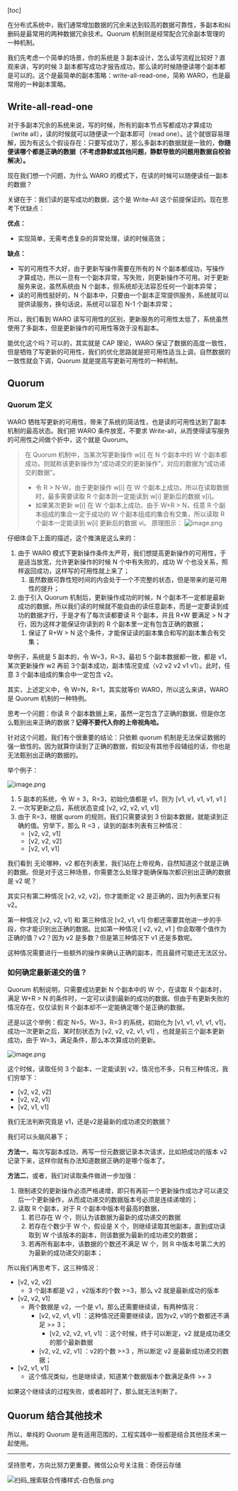 [toc]

在分布式系统中，我们通常增加数据的冗余来达到较高的数据可靠性，多副本和纠删码是最常用的两种数据冗余技术。Quorum 机制则是经常配合冗余副本管理的一种机制。

我们先考虑一个简单的场景，你的系统是 3 副本设计，怎么读写流程比较好？直观来讲，写的时候 3 副本都写成功才报告成功，那么读的时候随便读哪个副本都是可以的。这个是最简单的副本策略：write-all-read-one，简称 WARO，也是最常用的一种副本策略。

## Write-all-read-one

对于多副本冗余的系统来说，写的时候，所有的副本节点写都成功才算成功（write all），读的时候就可以随便读一个副本即可（read one）。这个就很容易理解，因为有这么个假设存在：只要写成功了，那么多副本的数据就是一致的，**你随便读哪个都是正确的数据（不考虑静默或其他问题，静默导致的问题用数据自校验解决）。**

现在我们想一个问题，为什么 WARO 的模式下，在读的时候可以随便读任一副本的数据？

关键在于：我们读的是写成功的数据，这个是 Write-All 这个前提保证的。现在思考下优缺点：

**优点：**

- 实现简单，无需考虑复杂的异常处理，读的时候高效；

**缺点：**

- 写的可用性不大好，由于更新写操作需要在所有的 N 个副本都成功，写操作才算成功，所以一旦有一个副本异常，写失败，则更新操作不可用。对于更新服务来说，虽然系统由 N 个副本，但系统却无法容忍任何一个副本异常；
- 读的可用性挺好的，N 个副本中，只要由一个副本正常提供服务，系统就可以提供读服务，换句话说，系统可以容忍 N-1 个副本异常；

所以，我们看到 WARO 读写可用性的区别，更新服务的可用性太低了，系统虽然使用了多副本，但是更新操作的可用性等效于没有副本。

能优化这个吗？可以的，其实就是 CAP 理论，WARO 保证了数据的高度一致性，但是牺牲了写更新的可用性，我们的优化思路就是把可用性适当上调，自然数据的一致性就会下调，Quorum 就是提高写更新可用性的一种机制。

## Quorum 

### Quorum 定义

WARO 牺牲写更新的可用性，带来了系统的简洁性，也是读的可用性达到了副本机制的最高状态。我们把 WARO 条件放宽，不要求 Write-all，从而使得读写服务的可用性之间做个折中，这个就是 Quorum。

> 在 Quorum 机制中，当某次写更新操作 w[i] 在 N 个副本中的 W 个副本都成功，则就称该更新操作为“成功递交的更新操作”，对应的数据为“成功递交的数据”。
> - 令 R > N-W，由于更新操作 w[i] 在 W 个副本上成功，所以在读取数据时，最多需要读取 R 个副本则一定能读到 w[i]  更新后的数据 v[i]。
> - 如果某次更新 w[i] 在 W 个副本上成功，由于 W+R > N，任意 R 个副本组成的集合一定于成功的 W 个副本组成的集合有交集，所以读取 R 个副本一定能读到 w[i] 更新后的数据 vi。
> 原理图示：
> ![image.png](https://upload-images.jianshu.io/upload_images/14414032-8b6501fb4a2ba328.png?imageMogr2/auto-orient/strip%7CimageView2/2/w/1240)


仔细体会下上面的描述，这个推演是这么来的：

1. 由于 WARO 模式下更新操作条件太严苛，我们想提高更新操作的可用性，于是适当放宽，允许更新操作的时候 N 个中有失败的，成功 W 个也没关系，照样返回成功，这样写的可用性就上来了；
    1. 虽然数据可靠性短时间的内会处于一个不完整的状态，但是带来的是可用性的提升；
2. 由于引入 Quorum 机制后，更新操作成功的时候，N 个副本不一定都是最新成功的数据，所以我们读的时候就不能自由的读任意副本，而是一定要读到成功的数据才行，于是才有了每次读都要读 R 个副本，并且 R+W 要满足 > N 才行，因为这样才能保证你读到的 R 个副本里一定有包含正确的数据；
    1. 保证了 R+W > N 这个条件，才能保证读的副本集合和写的副本集合有交集；

举例子，系统是 5 副本的，令 W=3，R=3，最初 5 个副本数据都一致，都是 v1，某次更新操作 w2 再前 3个副本成功，副本情况变成（v2 v2 v2 v1 v1）。此时，任意 3 个副本组成的集合中一定包含 v2。

其实，上述定义中，令 W=N，R=1，其实就等价 WARO，所以这么来讲，WARO 是 Quorum 机制的一种特例。

思考一个问题：你读 R 个副本数据上来，虽然一定包含了正确的数据，但是你怎么甄别出来正确的数据？**记得不要代入你的上帝视角哈。**

针对这个问题，我们有个很重要的结论：只依赖 quorum 机制是无法保证数据的强一致性的。因为就算你读到了正确的数据，假如没有其他手段辅组的话，你也是无法甄别出正确的数据的。

举个例子：

![image.png](https://upload-images.jianshu.io/upload_images/14414032-abd84a6dec786d56.png?imageMogr2/auto-orient/strip%7CimageView2/2/w/1240)

1. 5 副本的系统，令 W = 3，R=3，初始化值都是 v1，则为 [v1, v1, v1, v1, v1 ]
2. 一次写更新之后，系统状态变成 [v2, v2, v2, v1, v1]
3. 由于 R=3，根据 qurom 的规则，我们只需要读到 3 份副本数据，就能读到正确的值。穷举下，那么 R =3 ，读到的副本列表有三种情况：
    - [v2, v2, v1]
    - [v2, v2, v2]
    - [v2, v1, v1]

我们看到 无论哪种，v2 都在列表里，我们站在上帝视角，自然知道这个就是正确的数据。但是对于这三种场景，你需要怎么处理才能确保每次都识别出正确的数据是 v2 呢？

其实只有第二种情况 [v2, v2, v2]，你才能断定 v2 是正确的，因为列表里只有 v2。

第一种情况 [v2, v2, v1] 和 第三种情况 [v2, v1, v1] 你都还需要其他进一步的手段，你才能识别出正确的数据。比如第一种情况 [ v2, v2, v1 ] 你会取哪个值作为正确的值？v2？因为 v2 是多数？但是第三种情况下 v1 还是多数呢。

这种情况需要进行一些额外的操作来确认正确的副本，而且最终可能还无法区分。

### 如何确定最新递交的值？

Quorum 机制说明，只需要成功更新 N 个副本中的 W 个，在读取 R 个副本时，满足 W+R > N 的条件时，一定可以读到最新的成功的数据。但由于有更新失败的情况存在，仅仅读到 R 个副本却不一定能确定哪个是正确的数据。

还是以这个举例：假定 N=5，W=3，R=3 的系统，初始化为 [v1, v1, v1, v1, v1]，成功一次更新之后，某时刻状态为 [v2, v2, v2, v1, v1] ，也就是前三个副本更新成功，由于 W=3，满足条件，那么本次算成功的更新。

![image.png](https://upload-images.jianshu.io/upload_images/14414032-63845cf299cb223b.png?imageMogr2/auto-orient/strip%7CimageView2/2/w/1240)

这个时候，读取任何 3 个副本，一定能读到 v2，情况也不多，只有三种情况，我们穷举下：

- [v2, v2, v2]
- [v2, v2, v1]
- [v2, v1, v1]

我们无法判断究竟是 v1，还是v2是最新的成功递交的数据？

我们可以头脑风暴下；

**方法一**，每次写副本成功，再写一份元数据记录本次请求，比如把成功的版本 v2 记录下来，这样你就有办法知道数据正确的是哪个版本了。

**方法二**，或者，我们对读取条件做进一步加强：

1. 限制递交的更新操作必须严格递增，即只有再前一个更新操作成功才可以递交后一个更新操作，从而成功递交的数据版本号必须是连续递增的；
2. 读取 R 个副本，对于 R 个副本中版本号最高的数据，
    1. 若已存在 W 个，则认为该数据为最新的成功递交的数据
    2. 若存在个数少于 W 个，假设是 X 个，则继续读取其他副本，直到成功读取到 W 个该版本的副本，则该数据为最新的成功递交的数据；
    3. 若再所有副本中，该数据的个数还不满足 W 个，则 R 中版本号第二大的为最新的成功递交的副本；

所以我们再思考下，这三种情况：

- [v2, v2, v2]
    - 3 个副本都是 v2 ，v2版本的个数 >=3，那么 v2 就是最新成功的版本
- [v2, v2, v1]
    - 两个数据是 v2，一个是 v1，那么还需要继续读，有两种情况：
        - [v2, v2, v1, v1] ：这种情况还需要继续读，因为v2, v1的个数都还不满足 >= 3；
            - [v2, v2, v2, v1, v1] ：这个时候，终于可以断定，v2 就是成功递交的那个最新数据
        - [v2, v2, v2, v1] ：v2的个数 >=3 ，所以断定 v2 是最新成功递交的数据；
- [v2, v1, v1] 
    - 这个情况类似，也是继续读，知道某个数据版本个数满足条件 >= 3

如果这个继续读的过程失败，或者超时了，那么就无法判断了。


## Quorum 结合其他技术

所以，单纯的 Quorum 是有适用范围的，工程实践中一般都是结合其他技术来一起使用。


---
坚持思考，方向比努力更重要。微信公众号关注我：奇伢云存储

![扫码_搜索联合传播样式-白色版.png](https://upload-images.jianshu.io/upload_images/14414032-1c5fafa645a08a53.png?imageMogr2/auto-orient/strip%7CimageView2/2/w/1240)
